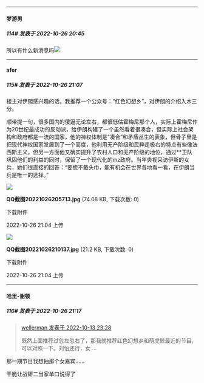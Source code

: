 

*****

####  梦游男  
##### 114#       发表于 2022-10-26 20:45

所以有什么新消息吗<img src="https://static.saraba1st.com/image/smiley/face2017/009.gif" referrerpolicy="no-referrer">



*****

####  afer  
##### 115#       发表于 2022-10-26 21:07

楼主对伊朗感兴趣的话，我推荐一个公众号：“红色幻想乡”，对伊朗的介绍入木三分。

顺带提一句，很多国内的傻逼无论左右，都很低估霍梅尼那个人，实际上霍梅尼作为20世纪最成功的反动派，给伊朗构建了一个虽然看着很凑合，但实际上社会架构和政府都是一流的国家，他的神权体制是“凑合”和矛盾丛生的表象，但骨子里是把现代神权国家发展到了一个高度，他利用无产阶级和民粹走极右的特点有些像法西斯主义，但另一方面他又确实提升了农村人口和无产阶级的地位，通过**卫队巩固他们的利益的同时，保留了一个现代化的mz政府。当年央视采访伊斯的女兵，她们很直接的回答：“要想不戴头巾，能有机会在世界各地看一看，在伊朗当兵是唯一的选择。”

<img src="https://img.saraba1st.com/forum/202210/26/210444yr0rdlg0osgrfkzk.jpg" referrerpolicy="no-referrer">

<strong>QQ截图20221026205713.jpg</strong> (74.08 KB, 下载次数: 0)

下载附件

2022-10-26 21:04 上传

<img src="https://img.saraba1st.com/forum/202210/26/210448yjl7hcltac8ccfjh.jpg" referrerpolicy="no-referrer">

<strong>QQ截图20221026210137.jpg</strong> (21.2 KB, 下载次数: 0)

下载附件

2022-10-26 21:04 上传



*****

####  哈里-谢顿  
##### 116#       发表于 2022-10-26 21:17

<blockquote><a href="httphttps://bbs.saraba1st.com/2b/forum.php?mod=redirect&amp;goto=findpost&amp;pid=57897632&amp;ptid=2099424" target="_blank">wellerman 发表于 2022-10-13 23:28</a>

既然上面推荐过忽左忽右了，那我就推荐红色幻想乡和萌虎鲸最近的节目，可以对照一下。刘怡还行，女 ...</blockquote>
那一期节目我想抽那个女嘉宾……

干脆让战研二当家单口说得了


